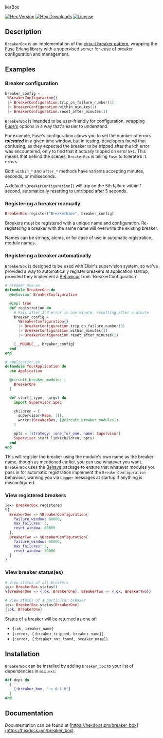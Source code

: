 kerBox

[![Hex Version][hex-img]][hex] [![Hex Downloads][downloads-img]][downloads] [![License][license-img]][license]

[hex-img]: https://img.shields.io/hexpm/v/breaker_box.svg
[hex]: https://hex.pm/packages/breaker_box
[downloads-img]: https://img.shields.io/hexpm/dt/breaker_box.svg
[downloads]: https://hex.pm/packages/breaker_box
[license-img]: https://img.shields.io/badge/license-MIT-blue.svg
[license]: https://opensource.org/licenses/MIT

## Description

`BreakerBox` is an implementation of the [circuit breaker pattern]([https://www.martinfowler.com/bliki/CircuitBreaker.html](https://www.martinfowler.com/bliki/CircuitBreaker.html)), wrapping the [Fuse](https://github.com/jlouis/fuse) Erlang library with a supervised server for ease of breaker configuration and management.

## Examples
### Breaker configuration
```elixir
breaker_config =
 %BreakerConfiguration{}
 |> BreakerConfiguration.trip_on_failure_number(5)
 |> BreakerConfiguration.within_minutes(1)
 |> BreakerConfiguration.reset_after_minutes(1)
```

`BreakerBox` is intended to be user-friendly for configuration, wrapping [Fuse's](https://github.com/jlouis/fuse) options in a way that's easier to understand.

For example, Fuse's configuration allows you to set the number of errors ***tolerated*** in a given time window, but in testing, developers found that confusing, as they expected the breaker to be tripped after the `N`th error was encountered, only to find that it actually tripped on error `N+1`. This means that behind the scenes, `BreakerBox` is telling `Fuse` to tolerate `N-1` errors.

Both `within_*` and `after_*` methods have variants accepting minutes, seconds, or milliseconds.

A default `%BreakerConfiguration{}` will trip on the 5th failure within 1 second, automatically resetting to untripped after 5 seconds.

### Registering a breaker manually
```elixir
BreakerBox.register("BreakerName", breaker_config)
```

Breakers must be registered with a unique name and configuration. Re-registering a breaker with the same name will overwrite the existing breaker.

Names can be strings, atoms, or for ease of use in automatic registration, module names.

### Registering a breaker automatically
`BreakerBox` is designed to be used with Elixir's supervision system, so we've provided a way to automatically register breakers at application startup, provided they implement a [Behaviour]([https://elixir-lang.org/getting-started/typespecs-and-behaviours.html#behaviours](https://elixir-lang.org/getting-started/typespecs-and-behaviours.html#behaviours)) from `BreakerConfiguration`.

```elixir
# breaker_one.ex
defmodule BreakerOne do
  @behaviour BreakerConfiguration

  @impl true
  def registration do
    # Fail after 3rd error in one minute, resetting after a minute
    breaker_config =
      %BreakerConfiguration{}
      |> BreakerConfiguration.trip_on_failure_number(3)
      |> BreakerConfiguration.within_minutes(1)
      |> BreakerConfiguration.reset_after_minutes(1)

    {__MODULE__, breaker_config}
  end
end

# application.ex
defmodule YourApplication do
  use Application

  @circuit_breaker_modules [
    BreakerOne
  ]

  def start(_type, _args) do
    import Supervisor.Spec

    children = [
      supervisor(Repo, []),
      worker(BreakerBox, [@circuit_breaker_modules])
    ]

    opts = [strategy: :one_for_one, name: Supervisor]
    Supervisor.start_link(children, opts)
  end
end
```

This will register the breaker using the module's own name as the breaker name, though as mentioned earlier, you can use whatever you want. `BreakerBox` uses the [Behave](https://hex.pm/packages/behave) package to ensure that whatever modules you pass in for automatic registration implement the `BreakerConfiguration` behaviour, warning you via `Logger` messages at startup if anything is misconfigured.

### View registered breakers
```elixir
iex> BreakerBox.registered
%{
  BreakerOne => %BreakerConfiguration{
    failure_window: 60000,
    max_failures: 3,
    reset_window: 60000
  },
  BreakerTwo => %BreakerConfiguration{
    failure_window: 60000,
    max_failures: 5,
    reset_window: 30000
  }
}
```

### View breaker status(es)
```elixir
# View status of all breakers
iex> BreakerBox.status()
%{BreakerOne => {:ok, BreakerOne}, BreakerTwo => {:ok, BreakerTwo}}

# View status of a particular breaker
iex> BreakerBox.status(BreakerOne)
{:ok, BreakerOne}
```

Status of a breaker will be returned as one of:

 - `{:ok, breaker_name}`
 - `{:error, {:breaker_tripped, breaker_name}}`
 - `{:error, {:breaker_not_found, breaker_name}}`

## Installation

`BreakerBox` can be installed by adding `breaker_box` to your list of dependencies in `mix.exs`:

```elixir
def deps do
  [
    {:breaker_box, "~> 0.1.0"}
  ]
end
```

## Documentation

Documentation can be found at [https://hexdocs.pm/breaker_box](https://hexdocs.pm/breaker_box).
